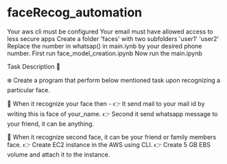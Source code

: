 # faceRecog_automation
Your aws cli must be configured
Your email must have allowed access to less secure apps
Create a folder 'faces' with two subfolders
    'user1'
    'user2'
Replace the number in whatsap() in main.iynb by your desired phone number.
First run face_model_creation.ipynb
Now run the main.ipynb

Task Description 📄

❄️ Create a program that perform below mentioned task upon recognizing a particular face. 

📌 When it recognize your face then - 
👉 It send mail to your mail id by writing this is face of your_name. 
👉 Second it send whatsapp message to your friend, it can be anything. 

📌 When it recognize second  face, it can be your friend or family members face.
👉 Create EC2 instance in the AWS using CLI. 
👉 Create 5 GB EBS volume and attach it to the instance. 
